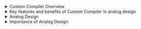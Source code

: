<details>
<summary>Custom Compiler Overview </summary>
<br> 

  ![image](https://github.com/user-attachments/assets/099bcec6-5864-4529-9ed1-3ddbd1c52e89)


* #### The Synopsys Custom Compiler design environment is a modern solution for full-custom analog, custom digital, and mixed-signal IC design.
* #### Custom Compiler provides design entry, simulation management and analysis, and custom layout editing features. It delivers industry-leading productivity, performance, and ease-of-use while remaining easy to adopt for users of legacy tools.
* #### The Custom Compiler design environment includes features for mixed-signal design entry, design debug, simulation management, analysis, and reporting.
* #### For layout, Custom Compiler provides fast and user-friendly polygon editing features and boosts productivity with its pioneering visually-assisted automation flow. Visually assisted automation is an innovative approach that delivers 2-10X better layout productivity—especially for difficult FinFET-based designs.
* #### Custom Compiler includes built-in verification features to catch physical and electrical errors during layout. These include design rule checking, electromigration checking, and resistance and capacitance extraction.
* #### The Custom Compiler design environment makes it easy to communicate design intent and achieve analog design closure, with support for templates and early parasitic simulation.
* #### Reference Link: https://www.synopsys.com/implementation-and-signoff/custom-design-platform/custom-compiler.html
</details>


<details>
<summary>Key features and benefits of Custom Compiler in analog design </summary>
<br> 

* `Design Entry and Schematic Capture:` Provides a platform to create and manage analog circuit schematics. 
* `Simulation and Analysis:` Enables accurate simulation and analysis of analog circuits, including small-signal and large-signal simulations, and reliability analysis.
* `Layout Editing and Automation:` Offers features for fast and user-friendly polygon editing and layout automation, including visually-assisted automation for FinFET designs.
* `Verification:` Includes built-in verification features to catch physical and electrical errors during layout, such as design rule checking, electromigration checking, and resistance/capacitance extraction.
* `Design Closure and Migration:` Supports efficient design migration workflows and accelerates analog design closure, reducing design time and improving quality.
* `AI-Driven Automation:` Leverages AI and machine learning to automate tasks, improve productivity, and enhance design quality.
* `Collaboration:` Facilitates design/layout collaboration and communication of design intent.

</details>

<details>
<summary>Analog Design </summary>
<br>

  `Analog design` in the context of integrated circuit (IC) design is a discipline that focuses on the creation of circuits that operate in and are optimized for continuous time-domain behavior.

#### Objectives of analog design include: 

* `Signal fidelity`
* `Amplification`
* `Filtering`

</details>
<details>
<summary>Importance of Analog Design </summary>
<br>

* All the basic devices in an IC respond to continuous time stimulus, analog design forms the foundation for all IC design.
* Modern IC technology presents many design challenges. There is significant variability in the manufacturing process for advanced technology nodes. The actual operation of the high number of devices on advanced ICs also causes variability. This variability manifests as changes in operating voltage, operating temperature, and  in performance. Densely packed devices can also interact with each other and with the silicon substrate, package, and board to cause signal distortions. All of these effects can occur between devices and within a single IC  as well.
* Analog design must compensate for all of these effects to ensure three basic qualities: fidelity/precision, consistency, and performance. Reliability analysis and signal integrity analysis are some of the activities that are used to model and mitigate these effects.
* For more details check at: https://www.synopsys.com/glossary/what-is-analog-design.html#1
</details>
